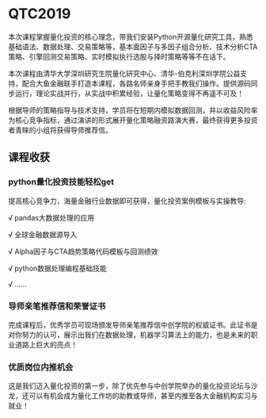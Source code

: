 # QTC2019
本次课程掌握量化投资的核心理念，带我们安装Python开源量化研究工具，熟悉基础语法、数据处理、交易策略等，基本面因子与多因子组合分析、技术分析CTA策略、引擎回测交易策略、实时模拟执行选股与择时策略等等不在话下。

本次课程由清华大学深圳研究生院量化研究中心、清华-伯克利深圳学院公益支持，配合大鱼金融联手打造本课程，各路名师亲身手把手教我们操作。提供源码同步运行，理论实战并行，从实战中积累经验，让量化策略变得不再遥不可及！

根据导师的策略指导与技术支持，学员将在短期内模拟数据回测，并以收益风险率为核心竞争指标，通过演讲的形式展开量化策略融资路演大赛，最终获得更多投资者青睐的小组将获得导师推荐信。

## 课程收获
### python量化投资技能轻松get

提高核心竞争力，海量金融行业数据即可获得，量化投资案例模板与实操教导:

√ pandas大数据处理的应用

√ 全球金融数据源导入

√ Alpha因子与CTA趋势策略代码模板与回测绩效

√ python数据处理编程基础技能

√ ……

### 导师亲笔推荐信和荣誉证书

完成课程后，优秀学员可现场颁发导师亲笔推荐信中创学院的权威证书。此证书是对你努力的认可，展示出我们在数据处理，机器学习算法上的能力，也是未来的职业道路上巨大的亮点！

### 优质岗位内推机会
这是我们迈入量化投资的第一步，除了优先参与中创学院举办的量化投资论坛与沙龙，还可以有机会成为量化工作坊的助教或导师，甚至内推至各大金融机构实习与就业！

